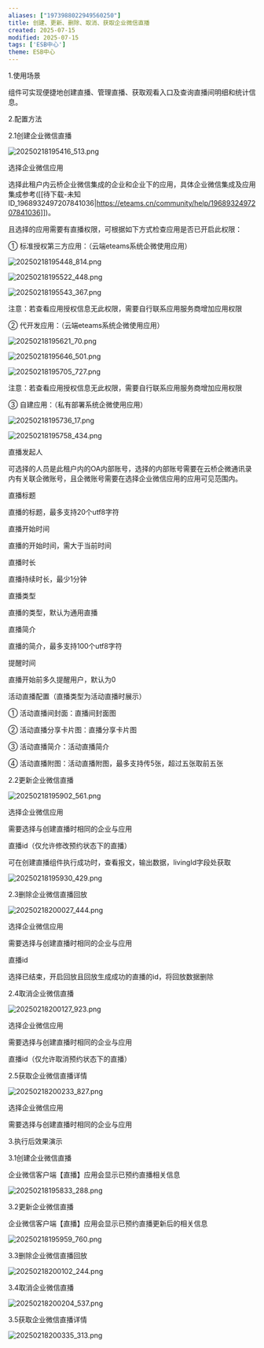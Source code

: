 ```yaml
---
aliases: ["1973988022949560250"]
title: 创建、更新、删除、取消、获取企业微信直播
created: 2025-07-15
modified: 2025-07-15
tags: ['ESB中心']
theme: ESB中心
---
```


1.使用场景

组件可实现便捷地创建直播、管理直播、获取观看入口及查询直播间明细和统计信息。

2.配置方法

2.1创建企业微信直播

![](e9de9edc4f14a9835b6b1e4cfa81282b.jpg "20250218195416_513.png")

选择企业微信应用

选择此租户内云桥企业微信集成的企业和企业下的应用，具体企业微信集成及应用集成参考([[待下载-未知ID_1968932497207841036|https://eteams.cn/community/help/1968932497207841036]])。

且选择的应用需要有直播权限，可根据如下方式检查应用是否已开启此权限：

① 标准授权第三方应用：（云端eteams系统企微使用应用）

![](8cd51094932a455b7035e2b523d36eb6.jpg "20250218195448_814.png")

![](93aa2fd957563dffc4ffd8d249b3a3cc.jpg "20250218195522_448.png")

![](d941ca15187e8033496e597c7758a678.jpg "20250218195543_367.png")

注意：若查看应用授权信息无此权限，需要自行联系应用服务商增加应用权限

② 代开发应用：（云端eteams系统企微使用应用）

![](0529c44fd14a55818d70425bdc91fba4.jpg "20250218195621_70.png")

![](644f9f025b4ba9f9900c6fb7fe66af50.jpg "20250218195646_501.png")

![](4653fc6e8fd01cacb1c32aa4c80d2f03.jpg "20250218195705_727.png")

注意：若查看应用授权信息无此权限，需要自行联系应用服务商增加应用权限

③ 自建应用：（私有部署系统企微使用应用）

![](727be95913d2a4a75b99b0c0187e2482.jpg "20250218195736_17.png")

![](fc17c877c6dc331247468b2196daea15.jpg "20250218195758_434.png")

直播发起人

可选择的人员是此租户内的OA内部账号，选择的内部账号需要在云桥企微通讯录内有关联企微账号，且企微账号需要在选择企业微信应用的应用可见范围内。

直播标题

直播的标题，最多支持20个utf8字符

直播开始时间

直播的开始时间，需大于当前时间

直播时长

直播持续时长，最少1分钟

直播类型

直播的类型，默认为通用直播

直播简介

直播的简介，最多支持100个utf8字符

提醒时间

直播开始前多久提醒用户，默认为0

活动直播配置（直播类型为活动直播时展示）

① 活动直播间封面：直播间封面图

② 活动直播分享卡片图：直播分享卡片图

③ 活动直播简介：活动直播简介

④ 活动直播附图：活动直播附图，最多支持传5张，超过五张取前五张

2.2更新企业微信直播

![](80f1154555c1e9fe699ea9cd3aa03e7a.jpg "20250218195902_561.png")

选择企业微信应用

需要选择与创建直播时相同的企业与应用

直播id（仅允许修改预约状态下的直播）

可在创建直播组件执行成功时，查看报文，输出数据，livingId字段处获取

![](60e035f8421ec50420ec9c651a2a5264.jpg "20250218195930_429.png")

2.3删除企业微信直播回放

![](91c9352823fe04698e06a12458fac798.jpg "20250218200027_444.png")

选择企业微信应用

需要选择与创建直播时相同的企业与应用

直播id

选择已结束，开启回放且回放生成成功的直播的id，将回放数据删除

2.4取消企业微信直播

![](1e6a7354518bc0997a3c4caf8afe30de.jpg "20250218200127_923.png")

选择企业微信应用

需要选择与创建直播时相同的企业与应用

直播id（仅允许取消预约状态下的直播）

2.5获取企业微信直播详情

![](a1e106a89d9c7c354ca608a5bfd9122a.jpg "20250218200233_827.png")

选择企业微信应用

需要选择与创建直播时相同的企业与应用

3.执行后效果演示

3.1创建企业微信直播

企业微信客户端【直播】应用会显示已预约直播相关信息

![](1961871f478ee3b212eaa4ab6d9fb0cd.jpg "20250218195833_288.png")

3.2更新企业微信直播

企业微信客户端【直播】应用会显示已预约直播更新后的相关信息

![](327a03c0a5a60e617f1f33d20523aa98.jpg "20250218195959_760.png")

3.3删除企业微信直播回放

![](96c6ee3eb8fbf3a1a6cbb224b5d38a74.jpg "20250218200102_244.png")

3.4取消企业微信直播

![](c4b589f1b13ba9fd5e7591de4c6baa1a.jpg "20250218200204_537.png")

3.5获取企业微信直播详情

![](4b26fb8c2d74c1290e327edda733e4cd.jpg "20250218200335_313.png")
